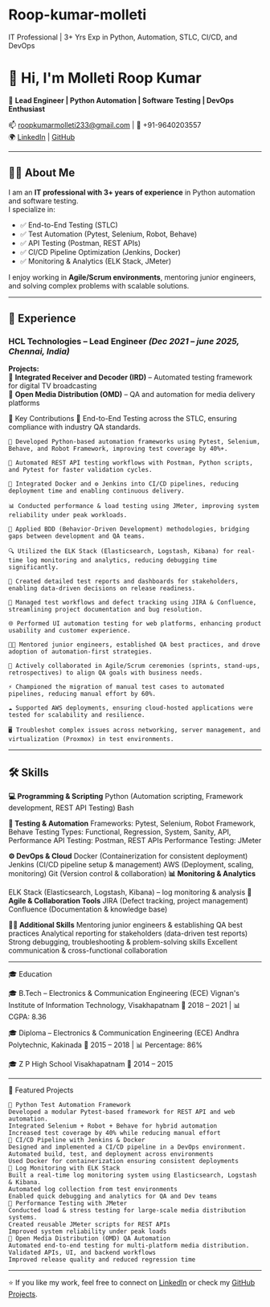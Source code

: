 # Roop-kumar-molleti
IT Professional | 3+ Yrs Exp in Python, Automation, STLC, CI/CD, and DevOps
# 👋 Hi, I'm Molleti Roop Kumar  

🚀 **Lead Engineer | Python Automation | Software Testing | DevOps Enthusiast**  

📫 roopkumarmolleti233@gmail.com | 📱 +91-9640203557  
🌍 [LinkedIn](https://linkedin.com/in/roop-kumar-molleti-914507225) | [GitHub](https://github.com/roopkumarmolleti233)

---

## 🧑‍💻 About Me
I am an **IT professional with 3+ years of experience** in Python automation and software testing.  
I specialize in:  
- ✅ End-to-End Testing (STLC)  
- ✅ Test Automation (Pytest, Selenium, Robot, Behave)  
- ✅ API Testing (Postman, REST APIs)  
- ✅ CI/CD Pipeline Optimization (Jenkins, Docker)  
- ✅ Monitoring & Analytics (ELK Stack, JMeter)  

I enjoy working in **Agile/Scrum environments**, mentoring junior engineers, and solving complex problems with scalable solutions.  

---

## 💼 Experience  

### **HCL Technologies** – Lead Engineer *(Dec 2021 – june 2025, Chennai, India)*  
**Projects:**  
🔹 **Integrated Receiver and Decoder (IRD)** – Automated testing framework for digital TV broadcasting  
🔹 **Open Media Distribution (OMD)** – QA and automation for media delivery platforms  

🔑 Key Contributions
    🧪 End-to-End Testing across the STLC, ensuring compliance with industry QA standards.
    
    🐍 Developed Python-based automation frameworks using Pytest, Selenium, Behave, and Robot Framework, improving test coverage by 40%+.
    
    🔗 Automated REST API testing workflows with Postman, Python scripts, and Pytest for faster validation cycles.
    
    🐳 Integrated Docker and ⚙️ Jenkins into CI/CD pipelines, reducing deployment time and enabling continuous delivery.
    
    📊 Conducted performance & load testing using JMeter, improving system reliability under peak workloads.
    
    📘 Applied BDD (Behavior-Driven Development) methodologies, bridging gaps between development and QA teams.
    
    🔍 Utilized the ELK Stack (Elasticsearch, Logstash, Kibana) for real-time log monitoring and analytics, reducing debugging time significantly.
    
    📑 Created detailed test reports and dashboards for stakeholders, enabling data-driven decisions on release readiness.
    
    📝 Managed test workflows and defect tracking using JIRA & Confluence, streamlining project documentation and bug resolution.
    
    🌐 Performed UI automation testing for web platforms, enhancing product usability and customer experience.
    
    👨‍🏫 Mentored junior engineers, established QA best practices, and drove adoption of automation-first strategies.
    
    🔄 Actively collaborated in Agile/Scrum ceremonies (sprints, stand-ups, retrospectives) to align QA goals with business needs.
    
    ⚡ Championed the migration of manual test cases to automated pipelines, reducing manual effort by 60%.
    
    ☁️ Supported AWS deployments, ensuring cloud-hosted applications were tested for scalability and resilience.
    
    🖥️ Troubleshot complex issues across networking, server management, and virtualization (Proxmox) in test environments.

---
## 🛠️ Skills 

  **💻 Programming & Scripting**
  Python (Automation scripting, Framework development, REST API Testing) Bash
  
  **🧪 Testing & Automation**
  Frameworks: Pytest, Selenium, Robot Framework, Behave
  Testing Types: Functional, Regression, System, Sanity, API, Performance
  API Testing: Postman, REST APIs
  Performance Testing: JMeter
  
  **⚙️ DevOps & Cloud**
  Docker (Containerization for consistent deployment)
  Jenkins (CI/CD pipeline setup & management)
  AWS (Deployment, scaling, monitoring)
  Git (Version control & collaboration)
  **📊 Monitoring & Analytics**
  
  ELK Stack (Elasticsearch, Logstash, Kibana) – log monitoring & analysis
  **📂 Agile & Collaboration Tools**
  JIRA (Defect tracking, project management)
  Confluence (Documentation & knowledge base)
  
  **👨‍🏫 Additional Skills**
  Mentoring junior engineers & establishing QA best practices
  Analytical reporting for stakeholders (data-driven test reports)
  Strong debugging, troubleshooting & problem-solving skills
  Excellent communication & cross-functional collaboration

---
🎓 Education

  🎓 B.Tech – Electronics & Communication Engineering (ECE)
  Vignan's Institute of Information Technology, Visakhapatnam
  📅 2018 – 2021 | 📊 CGPA: 8.36
  
  🎓 Diploma – Electronics & Communication Engineering (ECE)
  Andhra Polytechnic, Kakinada
  📅 2015 – 2018 | 📊 Percentage: 86%
  
  🎓 Z P High School
  Visakhapatnam
  📅 2014 – 2015

---

📌 Featured Projects

    🔹 Python Test Automation Framework
    Developed a modular Pytest-based framework for REST API and web automation.
    Integrated Selenium + Robot + Behave for hybrid automation
    Increased test coverage by 40% while reducing manual effort
    🔹 CI/CD Pipeline with Jenkins & Docker
    Designed and implemented a CI/CD pipeline in a DevOps environment.
    Automated build, test, and deployment across environments
    Used Docker for containerization ensuring consistent deployments
    🔹 Log Monitoring with ELK Stack
    Built a real-time log monitoring system using Elasticsearch, Logstash & Kibana.
    Automated log collection from test environments
    Enabled quick debugging and analytics for QA and Dev teams
    🔹 Performance Testing with JMeter
    Conducted load & stress testing for large-scale media distribution systems.
    Created reusable JMeter scripts for REST APIs
    Improved system reliability under peak loads
    🔹 Open Media Distribution (OMD) QA Automation
    Automated end-to-end testing for multi-platform media distribution.
    Validated APIs, UI, and backend workflows
    Improved release quality and reduced regression time

---

⭐️ If you like my work, feel free to connect on [LinkedIn](https://linkedin.com/in/roop-kumar-molleti-914507225) or check my [GitHub Projects](https://github.com/roopkumarmolleti233). 
